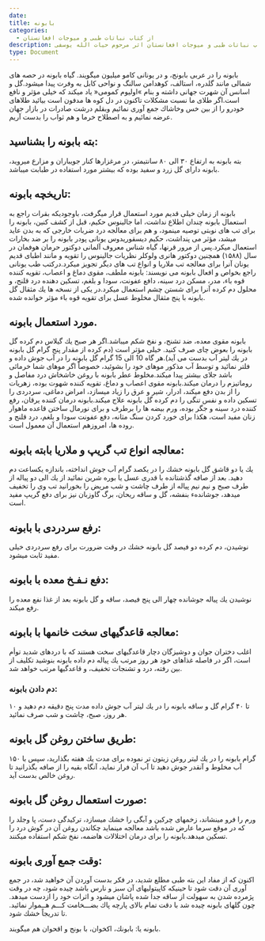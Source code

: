```yaml
---
date:
title: بابونه
categories:
  - از کتاب نباتات طبی و میوجات افغانستان
description: معرفی بابونه از کتاب نباتات طبی و میوجات افغانستان اثر مرحوم حیات الله یوسفی
type: Document
---
```


بابونه را در عربی بابونج، و در يونانی كامو ميليون ميگويند. گياه بابونه در حصه های شمالی مانند گلدره، استالف، كوهدامن سالنگ و نواحی كابل به وفرت پيدا ميشود.گل و اسانس آن شهرت جهانی داشته و بنام &raquo;اوليوم كمومی&laquo; ياد ميكند كه خیلی مؤثر و نافع است.اگر طلای ما نسبت مشكلات تاكنون در دل كوه ها مدفون است بيائيد طلاهای خودرو را از بين خس وخاشاك جمع آوری نمائيم وبقلم درشت صادرات در بازار جهان عرضه نمائيم و به اصطلاح خرما و هم ثواب را بدست آریم.

## بته بابونه را بشناسيد:

بته بابونه به ارتفاع ۳۰ الی ۸۰ سانتيمتر، در مرغزارها كنار جويباران و مزارع ميرويد، بابونه دارای گل زرد و سفيد بوده که بيشتر مورد استفاده در طبابت میباشد.

## تاريخچه بابونه:

بابونه از زمان خيلی قديم مورد استعمال قرار ميگرفت، باوجوديكه بقرات راجع به استعمال بابونه چندان اطلاع نداشت، اما جالينوس حكيم، قبل از كشف كنين، بابونه را برای تب های نوبتی توصيه مينمود، و هم برای معالجه درد ضربات خارجی كه به بدن عايد ميشد، مؤثر می پنداشت، حكيم ديسقوريدوس يونانی پودر بابونه را بر ضد بخارات استعمال ميكرد.پس از مرور قرنها، گياه شناس معروف آلمانی دوكتور حرمان هوفمان در سال (۱۵۸۸) همچنين دوكتور هانری ولوكلر نظريات جالينوس را تقويه و مانند اطبای قديم يونان آنرا برای معالجه تب ملاریا و انواع تب های ديگر تجويز ميكرد.دركتب طب يونانی راجع بخواص و افعال بابونه می نويسند: بابونه ملطف، مقوی دماغ و اعصاب، تقويه كننده قوه باء، مدر، مسكن درد سينه، دافع عفونت، سودا و بلغم، تسكين دهنده درد قلنج، و محلول دم كرده آنرا برای شستن چشم استعمال ميكرد.در يكی از نسخه ها يك مثقال گل بابونه با پنج مثقال مخلوط عسل برای تقويه قوه باء مؤثر خوانده شده.

## مورد استعمال بابونه.

بابونه مقوی معده، ضد تشنج، و نفخ شكم ميباشد.اگر هر صبح يك گيلاس دم كرده گل بابونه را بعوض چای صرف كنيد. خیلی مؤثر است (دم كرده از مقدار پنج گرام گل بابونه در يك ليتر آب بدست می آيد).هر گاه 10 الی 15 گرام گل بابونه را در آب جوش داده و فلتر نمائيد و توسط آب مذكور موهای خود را بشوئید، خصوصاً اگر موهای شما خرمائی باشد جلای بيشتر پیدا ميكند.مخلوط عطر بابونه با روغن خاشخاش درد مفاصل و روماتيزم را درمان ميكند.بابونه مقوی اعصاب و دماغ، تقويه كننده شهوت بوده، زهريات را از بدن دفع ميكند، ادرار، شير و عرق را زياد ميسازد، امراض دماغی، سردردی را تسكين داده و نفس تنگی را دم كرده گل بابونه علاج ميكند.بابونه درمان كننده يرقان، رفع كننده درد سينه و جگر بوده، ورم بیضه ها را برطرف و برای نورمال ساختن قاعده ماهوار زنان مفيد است، هكذا برای خورد كردن سنگ مثانه، دفع عفونت سودا و بلغم، درد قلنج و روده ها، امروزهم استعمال آن معمول است.

## معالجه انواع تب گريپ و ملاريا بابته بابونه:

يك يا دو قاشق گل بابونه خشك را در يكصد گرام آب جوش انداخته، باندازه يكساعت دم دهيد. بعد از صافه گذشتانده با قدری عسل يا بوره شرين نمائيد از يك الی دو پياله از طرف صبح و نيم نيم پياله از طرف چاشت و شب مريض را بخورانيد تب وی را تخفيف ميدهد، جوشاندهء بنفشه، گل و ساقه ريحان، برگ گاوزبان نيز برای دفع گريپ مفيد است.

## رفع سردردی با بابونه:

نوشيدن، دم كرده دو فيصد گل بابونه خشك در وقت ضرورت برای رفع سردردی خیلی مفيد ثابت ميشود.

## دفع نـفـخ معده با بابونه:

نوشيدن يك پياله جوشانده چهار الی پنج فيصد، ساقه و گل بابونه بعد از غذا نفع معده را رفع ميكند.

## معالجه قاعدگيهای سخت خانمها با بابونه:

اغلب دختران جوان و دوشيزگان دچار قاعدگيهای سخت هستند كه با دردهای شديد توأم است، اگر در فاصله غذاهای خود هر روز مرتب يك پياله دم داده بابونه بنوشيد تكليف از بين رفته، درد و تشنجات تخفيف، و قاعدگيها مرتب خواهد شد.

### دم دادن بابونه:

۱۰ تا ۴۰ گرام گل و ساقه بابونه را در يك ليتر آب جوش داده مدت پنج دقيقه دم دهيد و هر روز، صبح، چاشت و شب صرف نمائيد.

## طريق ساختن روغن گل بابونه:

۱۵۰ گرام بابونه را در يك ليتر روغن زيتون تر نموده برای مدت يك هفته بگذاريد، سپس با آب مخلوط و آنقدر جوش دهيد تا آب آن فرار نماید، آنگاه بقيه را از صافه بگذرانيد تا روغن خالص بدست آيد.

## صورت استعمال روغن گل بابونه:

ورم را فرو مينشاند، زخمهای چركين و آبگی را خشك ميسازد، تركيدگی دست، پا وجلد را كه در موقع سرما عارض شده باشد معالجه مينمايد چكاندن روغن آن در گوش درد را تسكين ميدهد.بابونه را برای درمان اختلالات هاضمه، نفخ شكم استفاده ميكنند.

## وقت جمع آوری بابونه:

اكنون كه از مفاد اين بته طبی مطلع شديد، در فكر بدست آوردن آن خواهيد شد، در جمع آوری آن دقت شود تا حينيكه كاپيتوليهای آن سبز و نارس باشد چيده شود، چه در وقت پژمرده شدن به سهولت از ساقه جدا شده پاشان ميشود و اثرات خود را ازدست ميدهد. چون گلهای بابونه چيده شد با دقت تمام بالای پارچه پاك بضـــخامت كـــم هــموار نمائيد. تا تدريجاً خشك شود.

بابونه يا: بابونك، اكخوان، با بونج و اقحوان هم ميگويند.